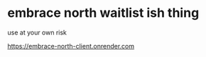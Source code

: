 # embrace north waitlist ish thing

use at your own risk

https://embrace-north-client.onrender.com
